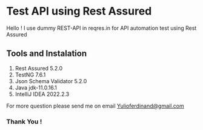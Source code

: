 # Test API using Rest Assured
Hello ! I use dummy REST-API in reqres.in for API automation test using Rest Assured


Tools and Instalation
- 
1. Rest Assured 5.2.0
2. TestNG 7.6.1
3. Json Schema Validator 5.2.0
4. Java jdk-11.0.16.1
5. IntelliJ IDEA 2022.2.3 

For more question please send me on email Yulioferdinand@gmail.com

### Thank You !
